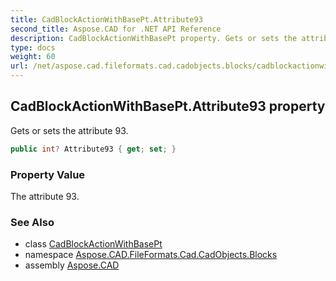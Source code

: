 ```yaml
---
title: CadBlockActionWithBasePt.Attribute93
second_title: Aspose.CAD for .NET API Reference
description: CadBlockActionWithBasePt property. Gets or sets the attribute 93
type: docs
weight: 60
url: /net/aspose.cad.fileformats.cad.cadobjects.blocks/cadblockactionwithbasept/attribute93/
---
```

## CadBlockActionWithBasePt.Attribute93 property

Gets or sets the attribute 93.

```csharp
public int? Attribute93 { get; set; }
```

### Property Value

The attribute 93.

### See Also

* class [CadBlockActionWithBasePt](../)
* namespace [Aspose.CAD.FileFormats.Cad.CadObjects.Blocks](../../cadblockactionwithbasept/)
* assembly [Aspose.CAD](../../../)


